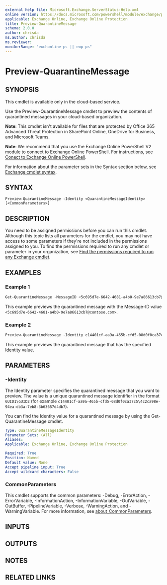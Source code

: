 ```yaml
---
external help file: Microsoft.Exchange.ServerStatus-Help.xml
online version: https://docs.microsoft.com/powershell/module/exchange/preview-quarantinemessage
applicable: Exchange Online, Exchange Online Protection
title: Preview-QuarantineMessage
schema: 2.0.0
author: chrisda
ms.author: chrisda
ms.reviewer:
monikerRange: "exchonline-ps || eop-ps"
---
```


# Preview-QuarantineMessage

## SYNOPSIS
This cmdlet is available only in the cloud-based service.

Use the Preview-QuarantineMessage cmdlet to preview the contents of quarantined messages in your cloud-based organization.

**Note**: This cmdlet isn't available for files that are protected by Office 365 Advanced Threat Protection in SharePoint Online, OneDrive for Business, and Microsoft Teams.

**Note**: We recommend that you use the Exchange Online PowerShell V2 module to connect to Exchange Online PowerShell. For instructions, see [Conect to Exchange Online PowerShell](https://docs.microsoft.com/powershell/exchange/connect-to-exchange-online-powershell).

For information about the parameter sets in the Syntax section below, see [Exchange cmdlet syntax](https://docs.microsoft.com/powershell/exchange/exchange-cmdlet-syntax).

## SYNTAX

```
Preview-QuarantineMessage -Identity <QuarantineMessageIdentity> [<CommonParameters>]
```

## DESCRIPTION
You need to be assigned permissions before you can run this cmdlet. Although this topic lists all parameters for the cmdlet, you may not have access to some parameters if they're not included in the permissions assigned to you. To find the permissions required to run any cmdlet or parameter in your organization, see [Find the permissions required to run any Exchange cmdlet](https://docs.microsoft.com/powershell/exchange/find-exchange-cmdlet-permissions).

## EXAMPLES

### Example 1
```powershell
Get-QuarantineMessage -MessageID <5c695d7e-6642-4681-a4b0-9e7a86613cb7@contoso.com> | Preview-QuarantineMessage
```

This example previews the quarantined message with the Message-ID value `<5c695d7e-6642-4681-a4b0-9e7a86613cb7@contoso.com>`.

### Example 2
```powershell
Preview-QuarantineMessage -Identity c14401cf-aa9a-465b-cfd5-08d0f0ca37c5\4c2ca98e-94ea-db3a-7eb8-3b63657d4db7
```

This example previews the quarantined message that has the specified Identity value.

## PARAMETERS

### -Identity
The Identity parameter specifies the quarantined message that you want to preview. The value is a unique quarantined message identifier in the format `GUID1\GUID2` (for example `c14401cf-aa9a-465b-cfd5-08d0f0ca37c5\4c2ca98e-94ea-db3a-7eb8-3b63657d4db7`).

You can find the Identity value for a quarantined message by using the Get-QuarantineMessage cmdlet.

```yaml
Type: QuarantineMessageIdentity
Parameter Sets: (All)
Aliases:
Applicable: Exchange Online, Exchange Online Protection

Required: True
Position: Named
Default value: None
Accept pipeline input: True
Accept wildcard characters: False
```

### CommonParameters
This cmdlet supports the common parameters: -Debug, -ErrorAction, -ErrorVariable, -InformationAction, -InformationVariable, -OutVariable, -OutBuffer, -PipelineVariable, -Verbose, -WarningAction, and -WarningVariable. For more information, see [about_CommonParameters](https://go.microsoft.com/fwlink/p/?LinkID=113216).

## INPUTS

###  

## OUTPUTS

###  

## NOTES

## RELATED LINKS
